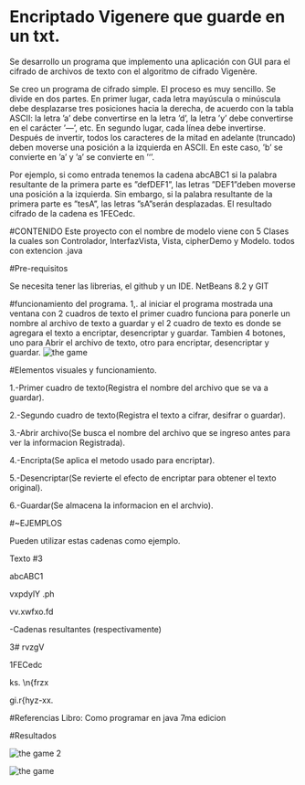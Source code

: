 # Encriptado Vigenere que guarde en un txt.

Se desarrollo un programa que implemento una aplicación con GUI para el cifrado de archivos de texto con el algoritmo de cifrado Vigenère.

Se creo un programa de cifrado simple. El proceso es muy sencillo. Se divide en dos partes. En primer lugar, cada letra mayúscula o minúscula debe desplazarse tres posiciones hacia la derecha, de acuerdo con la tabla ASCII: la letra ’a’ debe convertirse en la letra ’d’, la letra ’y’ debe convertirse en el carácter ’—’, etc. En segundo lugar, cada línea debe invertirse. Después de invertir, todos los caracteres de la mitad en adelante (truncado) deben moverse una posición a la izquierda en ASCII. En este caso, ’b’ se convierte en ’a’ y ’a’ se convierte en ’‘’.

Por ejemplo, si como entrada tenemos la cadena abcABC1 si la palabra resultante de la primera parte es ”defDEF1”, las letras ”DEF1”deben moverse una posición a la izquierda. Sin embargo, si la palabra resultante de la primera parte es ”tesA”, las letras ”sA”serán desplazadas. El resultado cifrado de la cadena es 1FECedc.

#CONTENIDO
Este proyecto con el nombre de modelo viene con 5 Clases la cuales son Controlador, InterfazVista, Vista, cipherDemo y Modelo. todos con extencion .java

#Pre-requisitos

Se necesita tener las librerias, el github y un IDE. NetBeans 8.2 y GIT

#funcionamiento del programa.
1,. al iniciar el programa mostrada una ventana con 2 cuadros de texto el primer cuadro funciona para ponerle un nombre al archivo de texto a guardar y el 2 cuadro de texto es donde se agregara el texto a encriptar, desencriptar y guardar.  Tambien 4 botones, uno para Abrir el archivo de texto, otro para encriptar, desencriptar y guardar.
![the game](https://user-images.githubusercontent.com/71461619/96177805-0befb500-0ef4-11eb-98da-f536f0b056bb.PNG)


#Elementos visuales y funcionamiento.

1.-Primer cuadro de texto(Registra el nombre del archivo que se va a guardar).

2.-Segundo cuadro de texto(Registra el texto a cifrar, desifrar o guardar).

3.-Abrir archivo(Se busca el nombre del archivo que se ingreso antes para ver la informacion Registrada).

4.-Encripta(Se aplica el metodo usado para encriptar).

5.-Desencriptar(Se revierte el efecto de encriptar para obtener el texto original).

6.-Guardar(Se almacena la informacion en el archvio).

#~EJEMPLOS

Pueden utilizar estas cadenas como ejemplo.

Texto #3

abcABC1

vxpdylY .ph

vv.xwfxo.fd

-Cadenas resultantes (respectivamente)

3# rvzgV

1FECedc

ks. \n{frzx

gi.r{hyz-xx.

#Referencias
Libro: Como programar en java 7ma edicion

#Resultados




![the game 2](https://user-images.githubusercontent.com/71461619/96178381-f038de80-0ef4-11eb-866d-c71c9b2e5063.PNG)







![the game](https://user-images.githubusercontent.com/71461619/96177805-0befb500-0ef4-11eb-98da-f536f0b056bb.PNG)
